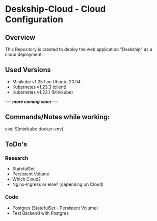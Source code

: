# Deskship-Cloud - Cloud Configuration

## Overview
This Repository is created to deploy the web application "Deskship" as a cloud deployment.

## Used Versions

- Minikube v1.25.1 on Ubuntu 20.04
- Kubernetes v1.23.3 (client)
- Kubernetes v1.23.1 (Minikube) 

---  ***more coming soon*** ---

## Commands/Notes while working:

eval $(minikube docker-env).

## ToDo's

### Research

- StatefulSet
- Persistent Volume
- Which Cloud?
- Nginx-Ingress or else? (depending on Cloud)

### Code

- Postgres (StatefulSet - Persistent Volume)
- Test Backend with Postgres